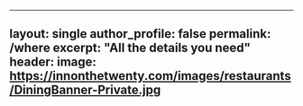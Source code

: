 
---
layout: single
author_profile: false
permalink: /where
excerpt: "All the details you need" 
header: 
  image: https://innonthetwenty.com/images/restaurants/DiningBanner-Private.jpg
---
